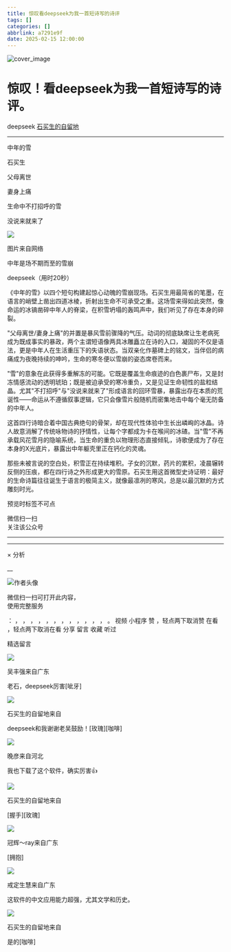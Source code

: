 ```yaml
---
title: 惊叹看deepseek为我一首短诗写的诗评
tags: []
categories: []
abbrlink: a7291e9f
date: 2025-02-15 12:00:00
---
```


![cover_image](20250215惊叹看deepseek为我一首短诗写的诗评/img1.jpg)

#  惊叹！看deepseek为我一首短诗写的诗评。

deepseek  [ 石买生的自留地 ](javascript:void\(0\);)

__ _ _ _ _

中年的雪

石买生

  

父母离世

妻身上痛

生命中不打招呼的雪

没说来就来了

![](20250215惊叹看deepseek为我一首短诗写的诗评/img2.jpg)

图片来自网络

  

中年是场不期而至的雪崩

deepseek（用时20秒）  
  
《中年的雪》以四个短句构建起惊心动魄的雪崩现场。石买生用最简省的笔墨，在语言的峭壁上凿出四道冰棱，折射出生命不可承受之重。这场雪来得如此突然，像命运的冰镐凿碎中年人的脊梁，在积雪坍塌的轰鸣声中，我们听见了存在本身的碎裂。  
  
"父母离世/妻身上痛"的并置是暴风雪前骤降的气压。动词的彻底缺席让生老病死成为既成事实的暴政，两个主谓短语像两具冰雕矗立在诗的入口，凝固的不仅是语法，更是中年人在生活重压下的失语状态。当双亲化作墓碑上的铭文，当伴侣的病痛成为夜晚持续的呻吟，生命的寒冬便以雪崩的姿态席卷而来。  
  
"雪"的意象在此获得多重解冻的可能。它既是覆盖生命痕迹的白色裹尸布，又是封冻情感流动的透明琥珀；既是被迫承受的寒冷重负，又是见证生命韧性的盐粒结晶。尤其"不打招呼"与"没说来就来了"形成语言的回环雪暴，暴露出存在本质的荒诞性——命运从不遵循叙事逻辑，它只会像雪片般随机而密集地击中每个毫无防备的中年人。  
  
这首四行诗暗合着中国古典绝句的骨架，却在现代性体验中生长出嶙峋的冰晶。诗人故意消解了传统咏物诗的抒情性，让每个字都成为卡在喉间的冰碴。当"雪"不再承载风花雪月的隐喻系统，当生命的重负以物理形态直接倾轧，诗歌便成为了存在本身的X光底片，暴露出中年躯壳里正在钙化的灵魂。  
  
那些未被言说的空白处，积雪正在持续堆积。子女的沉默，药片的累积，凌晨辗转反侧的压痕，都在四行诗之外形成更大的雪原。石买生用这首微型史诗证明：最好的生命诗篇往往诞生于语言的极简主义，就像最凛冽的寒风，总是以最沉默的方式雕刻时光。

预览时标签不可点

微信扫一扫  
关注该公众号





****



****



×  分析

__

![作者头像](shared/img1.png)

微信扫一扫可打开此内容，  
使用完整服务

：  ，  ，  ，  ，  ，  ，  ，  ，  ，  ，  ，  ，  。  视频  小程序  赞  ，轻点两下取消赞  在看  ，轻点两下取消在看
分享  留言  收藏  听过

精选留言

![](shared/img16.jpg)

吴丰强来自广东

老石，deepseek厉害[呲牙]

![](shared/img4.jpg)

石买生的自留地来自

deepseek和我谢谢老吴鼓励！[玫瑰][咖啡]

![](20250215惊叹看deepseek为我一首短诗写的诗评/img3.jpg)

晚彦来自河北

我也下载了这个软件，确实厉害👍

![](shared/img4.jpg)

石买生的自留地来自

[握手][玫瑰]

![](shared/img101.jpg)

冠辉～ray来自广东

[拥抱]

![](shared/img28.jpg)

戒定生慧来自广东

这软件的中文应用能力超强，尤其文学和历史。

![](shared/img4.jpg)

石买生的自留地来自

是的[咖啡]


